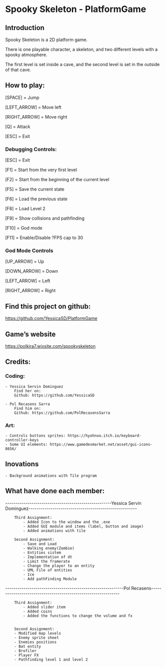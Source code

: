 # Spooky Skeleton - PlatformGame

## Introduction
Spooky Skeleton is a 2D platform game.

There is one playable character, a skeleton, and two different levels with a spooky atmosphere.

The first level is set inside a cave, and the second level is set in the outside of that cave.


## How to play:
[SPACE] = Jump

[LEFT_ARROW] = Move left

[RIGHT_ARROW] = Move right

[Q] = Attack 

[ESC] = Exit

### Debugging Controls:

[ESC] = Exit

[F1]  = Start from the very first level

[F2]  = Start from the beginning of the current level

[F5]  = Save the current state

[F6]  = Load the previous state

[F8]  = Load Level 2

[F9]  = Show collisions and pathfinding

[F10] = God mode

[F11] = Enable/Disable ?FPS cap to 30


### God Mode Controls

[UP_ARROW] = Up

[DOWN_ARROW] = Down

[LEFT_ARROW] = Left

[RIGHT_ARROW] = Right

## Find this project on github:
https://github.com/YessicaSD/PlatformGame

## Game’s website
https://polkira7.wixsite.com/spookyskeleton


## Credits:
### Coding:
	- Yessica Servin Dominguez 
		Find her on:
		Github: https://github.com/YessicaSD

	- Pol Recasens Sarra 
		Find him on:
		Github: https://github.com/PolRecasensSarra
    
### Art:
	- Controls buttons sprites: https://hyohnoo.itch.io/keyboard-controller-keys 
	- Some UI elements: https://www.gamedevmarket.net/asset/gui-icons-8656/

## Inovations 
	- Background animations with Tile program

## What have done each member:
-----------------------------------------------------Yessica Servin Dominguez------------------------------------------------------
		
		Third Assignment:
			- Added Icon to the window and the .exe
			- Added GUI module and items (label, button and image)
			- Added animations with tile

		Second Assignment:
			- Save and Load
			- Walking enemy(Zombie)
			- Entities sistem
			- Implementation of dt
			- Limit the framerate
			- Change the player to an entity
			- UML File of entities
			- Ice 
			- Add pathFinding Module
	
-----------------------------------------------------------Pol Recasens--------------------------------------------------------------
		
		Third Assignment:
			- Added slider item
			- Added coins
			- Added the functions to change the volume and fx
			
			
		Second Assignment:
		- Modified map levels	
		- Enemy sprite sheet	
		- Enemies positions
		- Bat entity		
		- Brofiler		
		- Player FX
		- Pathfinding level 1 and level 2

		
 	
		
